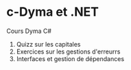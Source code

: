 # c-Dyma et .NET  
Cours Dyma C#  
1. Quizz sur les capitales  
2. Exercices sur les gestions d'erreurrs  
3. Interfaces et gestion de dépendances
